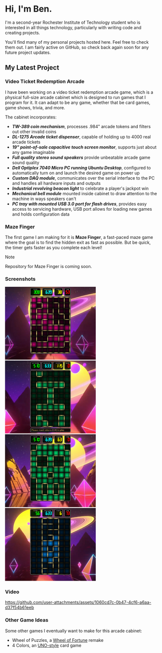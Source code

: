 # Hi, I'm Ben.

I'm a second-year Rochester Institute of Technology student who is interested in all things technology, particularly with writing code and creating projects.

You'll find many of my personal projects hosted here. Feel free to check them out. I am fairly active on GitHub, so check back again soon for any future project updates.

## My Latest Project

### Video Ticket Redemption Arcade

I have been working on a video ticket redemption arcade game, which is a physical full-size arcade cabinet which is designed to run games that I program for it. It can adapt to be any game, whether that be card games, game shows, trivia, and more.

The cabinet incorporates:

- **_TW-389 coin mechanism_**, processes .984" arcade tokens and filters out other invalid coins
- **_DL-1275 Arcade ticket dispenser_**, capable of holding up to 4000 real arcade tickets
- **_19" point-of-sale capacitive touch screen monitor_**, supports just about any game imaginable
- **_Full quality stereo sound speakers_** provide unbeatable arcade game sound quality
- **_Dell Optiplex 7040 Micro PC running Ubuntu Desktop_**, configured to automatically turn on and launch the desired game on power up
- **_Custom DAQ module_**, communicates over the serial interface to the PC and handles all hardware inputs and outputs
- **_Industrial revolving beacon light_** to celebrate a player's jackpot win
- **_Mechanical bell module_** mounted inside cabinet to draw attention to the machine in ways speakers can't
- **_PC tray with mounted USB 3.0 port for flash drives_**, provides easy access to servicing hardware, USB port allows for loading new games and holds configuration data

### Maze Finger

The first game I am making for it is **Maze Finger**, a fast-paced maze game where the goal is to find the hidden exit as fast as possible. But be quick, the timer gets faster as you complete each level!

> [!NOTE]
> Repository for Maze Finger is coming soon.

### Screenshots

<p float="left">
  <img src="https://github.com/Ben-Does-Arcade/Ben-Does-Arcade/blob/main/Maze%20Finger%20Screenshot%201.png?raw=true" width="300">
  <img src="https://github.com/Ben-Does-Arcade/Ben-Does-Arcade/blob/main/Maze%20Finger%20Screenshot%202.png?raw=true" width="300">
  <img src="https://github.com/Ben-Does-Arcade/Ben-Does-Arcade/blob/main/Maze%20Finger%20Screenshot%203.png?raw=true" width="300">
  <img src="https://github.com/Ben-Does-Arcade/Ben-Does-Arcade/blob/main/Maze%20Finger%20Screenshot%204.png?raw=true" width="300">
</p>

### Video

https://github.com/user-attachments/assets/1060cd7c-0b47-4cf6-a6aa-d37f54b61eeb

### Other Game Ideas

Some other games I eventually want to make for this arcade cabinet:

- Wheel of Puzzles, a [Wheel of Fortune](https://www.wheeloffortune.com/) remake
- 4 Colors, an [UNO-style](https://www.unorules.com/) card game

<!---
Ben-Does-Arcade/Ben-Does-Arcade is a ✨ special ✨ repository because its `README.md` (this file) appears on your GitHub profile.
You can click the Preview link to take a look at your changes.
--->
